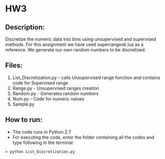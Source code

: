 
# HW3 

## Description:
Discretize the numeric data into bins using unsupervised and supervised methods.
For this assignment we have used superrangeok.lua as a reference. We generate our own random numbers to be discretized. 



## Files:
1. List_Discretization.py  - calls Unsupervised range function and contains code for Supervised range
2. Range.py - Unsupervised ranges creation
3. Random.py - Generates random numbers
4. Num.py - Code for numeric values
5. Sample.py
 
 
## How to run:

* The code runs in Python 2.7
* For executing the code, enter the folder containing all the codes and type following in the terminal:

```
> python List_Discretization.py
```

